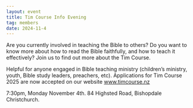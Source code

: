 ```yaml
---
layout: event
title: Tim Course Info Evening
tag: members
date: 2024-11-4
---
```


Are you currently involved in teaching the Bible to others? Do you want to know more about how to read the Bible faithfully, and how to teach it effectively? Join us to find out more about the Tim Course.
<!--excerpt end-->

Helpful for anyone engaged in Bible teaching ministry (children’s ministry, youth, Bible study leaders, preachers, etc). Applications for Tim Course 2025 are now accepted on our website www.timcourse.nz

7:30pm, Monday November 4th.
84 Highsted Road, Bishopdale Christchurch. 
